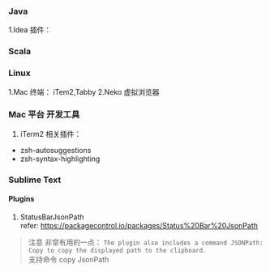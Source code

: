 ### Java
1.Idea
插件：


### Scala

### Linux
1.Mac 终端： iTem2,Tabby
2.Neko 虚拟浏览器

### Mac 平台 开发工具 
1. iTerm2 
相关插件：
* zsh-autosuggestions
* zsh-syntax-highlighting 

### Sublime Text  

#### Plugins    
1. StatusBarJsonPath        
refer:  https://packagecontrol.io/packages/Status%20Bar%20JsonPath          
> 注意 非常有用的一点： `The plugin also includes a command JSONPath: Copy to copy the displayed path to the clipboard.`       
支持命令 copy JsonPath      



